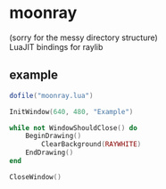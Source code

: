 # moonray
(sorry for the messy directory structure) <br/>
LuaJIT bindings for raylib

## example
```lua
dofile("moonray.lua")

InitWindow(640, 480, "Example")

while not WindowShouldClose() do
    BeginDrawing()
        ClearBackground(RAYWHITE)
    EndDrawing()
end

CloseWindow()
```